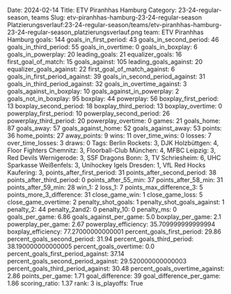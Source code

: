 Date: 2024-02-14
Title: ETV Piranhhas Hamburg
Category: 23-24-regular-season, teams
Slug: etv-piranhhas-hamburg-23-24-regular-season
Platzierungsverlauf:23-24-regular-season/teams/etv-piranhhas-hamburg-23-24-regular-season_platzierungsverlauf.png
team: ETV Piranhhas Hamburg
goals: 144
goals_in_first_period: 43
goals_in_second_period: 46
goals_in_third_period: 55
goals_in_overtime: 0
goals_in_boxplay: 6
goals_in_powerplay: 20
leading_goals: 21
equalizer_goals: 16
first_goal_of_match: 15
goals_against: 105
leading_goals_against: 20
equalizer_goals_against: 22
first_goal_of_match_against: 6
goals_in_first_period_against: 39
goals_in_second_period_against: 31
goals_in_third_period_against: 32
goals_in_overtime_against: 3
goals_against_in_boxplay: 10
goals_against_in_powerplay: 2
goals_not_in_boxplay: 95
boxplay: 44
powerplay: 56
boxplay_first_period: 13
boxplay_second_period: 18
boxplay_third_period: 13
boxplay_overtime: 0
powerplay_first_period: 10
powerplay_second_period: 26
powerplay_third_period: 20
powerplay_overtime: 0
games: 21
goals_home: 87
goals_away: 57
goals_against_home: 52
goals_against_away: 53
points: 36
home_points: 27
away_points: 9
wins: 11
over_time_wins: 0
losses: 7
over_time_losses: 3
draws: 0
Tags:  Berlin Rockets: 3,  DJK Holzbüttgen: 4,  Floor Fighters Chemnitz: 3,  Floorball-Club München: 4,  MFBC Leipzig: 3,  Red Devils Wernigerode: 3,  SSF Dragons Bonn: 3,  TV Schriesheim: 6,  UHC Sparkasse Weißenfels: 3,  Unihockey Igels Dresden: 1,  VfL Red Hocks Kaufering: 3,
points_after_first_period: 31
points_after_second_period: 38
points_after_third_period: 0
points_after_55_min: 37
points_after_58_min: 31
points_after_59_min: 28
win_1: 2
loss_1: 7
points_max_difference_3: 5
points_more_3_difference: 31
close_game_win: 1
close_game_loss: 5
close_game_overtime: 2
penalty_shot_goals: 1
penalty_shot_goals_against: 1
penalty_2: 44
penalty_2and2: 0
penalty_10: 0
penalty_ms: 0
goals_per_game: 6.86
goals_against_per_game: 5.0
boxplay_per_game: 2.1
powerplay_per_game: 2.67
powerplay_efficiency: 35.709999999999994
boxplay_efficiency: 77.27000000000001
percent_goals_first_period: 29.86
percent_goals_second_period: 31.94
percent_goals_third_period: 38.190000000000005
percent_goals_overtime: 0.0
percent_goals_first_period_against: 37.14
percent_goals_second_period_against: 29.520000000000003
percent_goals_third_period_against: 30.48
percent_goals_overtime_against: 2.86
points_per_game: 1.71
goal_difference: 39
goal_difference_per_game: 1.86
scoring_ratio: 1.37
rank: 3
is_playoffs: True
